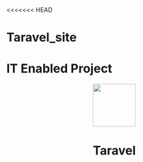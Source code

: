 <<<<<<< HEAD
# Taravel_site
IT Enabled Project
=======
<p align="center">
    <a href="https://github.com/yiisoft" target="_blank">
        <img src="https://avatars0.githubusercontent.com/u/993323" height="100px">
    </a>
    <h1 align="center">Taravel</h1>
    <br>
</p>
